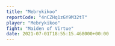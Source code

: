 ```yaml
---
title: "Mebrykikoo"
reportCode: "4nCZHq1zGY9M32tT"
player: "Mebrykikoo"
fight: "Maiden of Virtue"
date: 2021-07-01T18:55:15.468000+00:00
---
```

